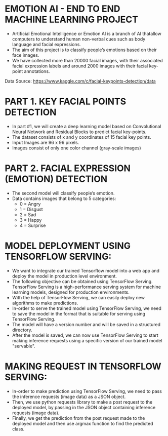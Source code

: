# EMOTION AI - END TO END MACHINE LEARNING PROJECT
* Artificial Emotional Intelligence or Emotion AI is a branch of AI thatallow computers to understand human non-verbal cues such as body language and facial expressions. 
* The aim of this project is to classify people’s emotions based on their face images.
* We have collected more than 20000 facial images, with their associated facial expression labels and around 2000 images with their facial key-point annotations.

Data Source: https://www.kaggle.com/c/facial-keypoints-detection/data

# PART 1. KEY FACIAL POINTS DETECTION
* In part #1, we will create a deep learning model based on Convolutional Neural Network and Residual Blocks to predict facial key-points.
* The dataset consists of x and y coordinates of 15 facial key points.
* Input Images are 96 x 96 pixels.
* Images consist of only one color channel (gray-scale images)

# PART 2. FACIAL EXPRESSION (EMOTION) DETECTION
* The second model will classify people’s emotion.
* Data contains images that belong to 5 categories:
  * 0 = Angry
  * 1 = Disgust
  * 2 = Sad
  * 3 = Happy
  * 4 = Surprise
# MODEL DEPLOYMENT USING TENSORFLOW SERVING:
* We want to integrate our trained Tensorflow model into a web app and deploy the model in production level environment.
* The following objective can be obtained using TensorFlow Serving. TensorFlow Serving is a high-performance serving system for machine learning models, designed for production environments.
* With the help of TensorFlow Serving, we can easily deploy new algorithms to make predictions.
* In-order to serve the trained model using TensorFlow Serving, we need to save the model in the format that is suitable for serving using TensorFlow Serving.
* The model will have a version number and will be saved in a structured directory.
* After the model is saved, we can now use TensorFlow Serving to start making inference requests using a specific version of our trained model
"servable".
# MAKING REQUEST IN TENSORFLOW SERVING:
* In-order to make prediction using TensorFlow Serving, we need to pass the inference requests (image data) as a JSON object.
* Then, we use python requests library to make a post request to the deployed model, by passing in the JSON object containing inference requests (image data).
* Finally, we get the prediction from the post request made to the deployed model and then use argmax function to find the predicted class.
